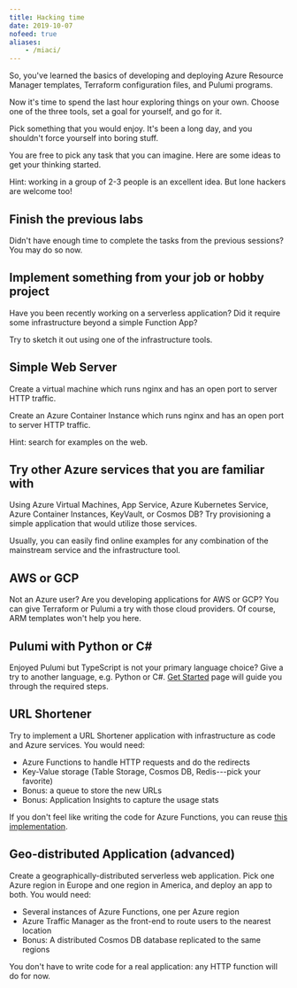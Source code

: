 ```yaml
---
title: Hacking time
date: 2019-10-07
nofeed: true
aliases:
    - /miaci/
---
```


So, you've learned the basics of developing and deploying Azure Resource Manager templates, Terraform configuration files, and Pulumi programs.

Now it's time to spend the last hour exploring things on your own. Choose one of the three tools, set a goal for yourself, and go for it.

Pick something that you would enjoy. It's been a long day, and you shouldn't force yourself into boring stuff.

You are free to pick any task that you can imagine. Here are some ideas to get your thinking started.

Hint: working in a group of 2-3 people is an excellent idea. But lone hackers are welcome too!

## Finish the previous labs

Didn't have enough time to complete the tasks from the previous sessions? You may do so now.

## Implement something from your job or hobby project

Have you been recently working on a serverless application? Did it require some infrastructure beyond a simple Function App?

Try to sketch it out using one of the infrastructure tools.

## Simple Web Server

Create a virtual machine which runs nginx and has an open port to server HTTP traffic.

Create an Azure Container Instance which runs nginx and has an open port to server HTTP traffic.

Hint: search for examples on the web.

## Try other Azure services that you are familiar with

Using Azure Virtual Machines, App Service, Azure Kubernetes Service, Azure Container Instances, KeyVault, or Cosmos DB? Try provisioning a simple application that would utilize those services.

Usually, you can easily find online examples for any combination of the mainstream service and the infrastructure tool.

## AWS or GCP

Not an Azure user? Are you developing applications for AWS or GCP? You can give Terraform or Pulumi a try with those cloud providers. Of course, ARM templates won't help you here.

## Pulumi with Python or C#

Enjoyed Pulumi but TypeScript is not your primary language choice? Give a try to another language, e.g. Python or C#. [Get Started](https://www.pulumi.com/docs/get-started/) page will guide you through the required steps.

## URL Shortener

Try to implement a URL Shortener application with infrastructure as code and Azure services. You would need:

- Azure Functions to handle HTTP requests and do the redirects
- Key-Value storage (Table Storage, Cosmos DB, Redis---pick your favorite)
- Bonus: a queue to store the new URLs
- Bonus: Application Insights to capture the usage stats

If you don't feel like writing the code for Azure Functions, you can reuse [this implementation](https://github.com/JeremyLikness/serverless-url-shortener/tree/master/functionApp).

## Geo-distributed Application (advanced)

Create a geographically-distributed serverless web application. Pick one Azure region in Europe and one region in America, and deploy an app to both. You would need:

- Several instances of Azure Functions, one per Azure region
- Azure Traffic Manager as the front-end to route users to the nearest location
- Bonus: A distributed Cosmos DB database replicated to the same regions

You don't have to write code for a real application: any HTTP function will do for now.